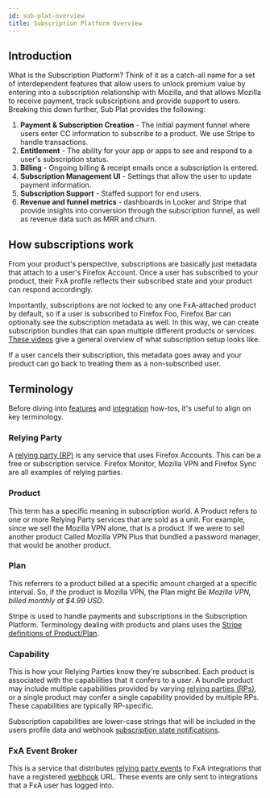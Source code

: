 ```yaml
---
id: sub-plat-overview
title: Subscription Platform Overview
---
```


## Introduction

What is the Subscription Platform? Think of it as a catch-all name for a set of interdependent features that allow users to unlock premium value by entering into a subscription relationship with Mozilla, and that allows Mozilla to receive payment, track subscriptions and provide support to users. Breaking this down further, Sub Plat provides the following:

1. **Payment & Subscription Creation** - The initial payment funnel where users enter CC information to subscribe to a product. We use Stripe to handle transactions.
2. **Entitlement** - The ability for your app or apps to see and respond to a user's subscription status.
3. **Billing** - Ongoing billing & receipt emails once a subscription is entered.
4. **Subscription Management UI** - Settings that allow the user to update payment information.
5. **Subscription Support** - Staffed support for end users.
6. **Revenue and funnel metrics** - dashboards in Looker and Stripe that provide insights into conversion through the subscription funnel, as well as revenue data such as MRR and churn.

## How subscriptions work

From your product's perspective, subscriptions are basically just metadata that attach to a user's Firefox Account. Once a user has subscribed to your product, their FxA profile reflects their subscribed state and your product can respond accordingly.

Importantly, subscriptions are not locked to any one FxA-attached product by default, so if a user is subscribed to Firefox Foo, Firefox Bar can optionally see the subscription metadata as well. In this way, we can create subscription bundles that can span multiple different products or services. [These videos][videos] give a general overview of what subscription setup looks like.

If a user cancels their subscription, this metadata goes away and your product can go back to treating them as a non-subscribed user.

## Terminology

Before diving into [features](sub-plat-features.md) and [integration](../tutorials/integration-with-subscription-platform.md) how-tos, it's useful to align on key terminology.

### Relying Party

A [relying party (RP)][relying-party] is any service that uses Firefox Accounts. This can be a free or subscription service. Firefox Monitor, Mozilla VPN and Firefox Sync are all examples of relying parties.

### Product

 This term has a specific meaning in subscription world. A Product refers to one or more Relying Party services that are sold as a unit. For example, since we sell the Mozilla VPN alone, that is a product. If we were to sell another product Called Mozilla VPN Plus that bundled a password manager, that would be another product.

### Plan

This referrers to a product billed at a specific amount charged at a specific interval. So, if the product is Mozilla VPN, the Plan might Be *Mozilla VPN, billed monthly at $4.99 USD*.

Stripe is used to handle payments and subscriptions in the Subscription Platform. Terminology dealing with products and plans uses the [Stripe definitions of Product/Plan](https://stripe.com/docs/billing/subscriptions/products-and-plans).

### Capability

This is how your Relying Parties know they're subscribed. Each product is associated with the capabilities that it confers to a user. A bundle product may include multiple capabilities provided by varying [relying parties (RPs)][relying-party], or a single product may confer a single capability provided by multiple RPs. These capabilities are typically RP-specific.

Subscription capabilities are lower-case strings that will be included in the users profile data and webhook [subscription state notifications].

### FxA Event Broker

This is a service that distributes [relying party events] to FxA integrations that have a registered [webhook] URL. These events are only sent to integrations that a FxA user has logged into.

[relying party events]: https://github.com/mozilla/fxa/tree/main/packages/fxa-event-broker#relying-party-event-format
[videos]: https://mana.mozilla.org/wiki/display/FJT/Tutorial+Videos
[webhook]: https://en.wikipedia.org/wiki/Webhook
[subscription state notifications]: https://github.com/mozilla/fxa/tree/main/packages/fxa-event-broker#subscription-state-change
[relying-party]: https://en.wikipedia.org/wiki/Relying_party
